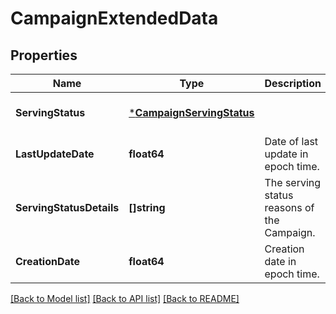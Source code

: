 # CampaignExtendedData

## Properties
Name | Type | Description | Notes
------------ | ------------- | ------------- | -------------
**ServingStatus** | [***CampaignServingStatus**](CampaignServingStatus.md) |  | [optional] [default to null]
**LastUpdateDate** | **float64** | Date of last update in epoch time. | [optional] [default to null]
**ServingStatusDetails** | **[]string** | The serving status reasons of the Campaign. | [optional] [default to null]
**CreationDate** | **float64** | Creation date in epoch time. | [optional] [default to null]

[[Back to Model list]](../README.md#documentation-for-models) [[Back to API list]](../README.md#documentation-for-api-endpoints) [[Back to README]](../README.md)

